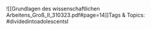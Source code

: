 
![[Grundlagen des wissenschaftlichen Arbeitens_Groß_II_310323.pdf#page=14]]Tags & Topics:
   #dividedintoadolescentsI